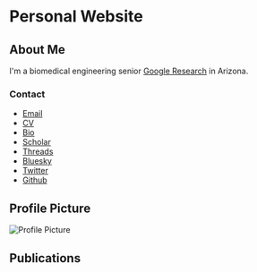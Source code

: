 # Personal Website

## About Me

I'm a biomedical engineering senior [Google Research](https://ai.google/research) in Arizona.

<!-- Add your bio or description here -->

### Contact

- [Email](mailto:your.email@example.com)
- [CV](data/YourCV.pdf)
- [Bio](data/YourBio.txt)
- [Scholar](https://scholar.google.com/)
- [Threads](https://www.threads.net/)
- [Bluesky](https://bsky.app/)
- [Twitter](https://twitter.com/your_twitter_handle)
- [Github](https://github.com/your_username)

## Profile Picture

![Profile Picture](images/your_profile_picture.jpg)

## Publications
<!-- Add more sections for your research, projects, etc. -->
